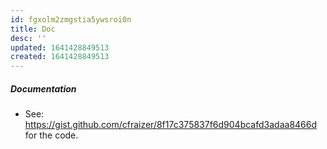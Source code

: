 ```yaml
---
id: fgxolm2zmgstia5ywsroi0n
title: Doc
desc: ''
updated: 1641428849513
created: 1641428849513
---
```



##### Documentation

- See: <https://gist.github.com/cfraizer/8f17c375837f6d904bcafd3adaa8466d> for the code.
